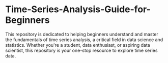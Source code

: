 # Time-Series-Analysis-Guide-for-Beginners
This repository is dedicated to helping beginners understand and master the fundamentals of time series analysis, a critical field in data science and statistics. Whether you're a student, data enthusiast, or aspiring data scientist, this repository is your one-stop resource to explore time series data.
